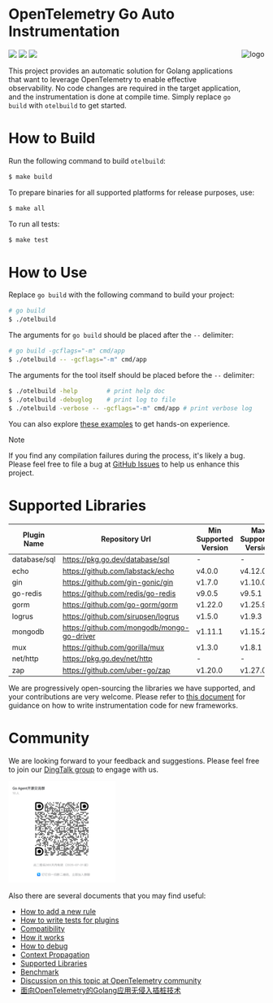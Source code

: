 # OpenTelemetry Go Auto Instrumentation

<img src="docs/logo.png" height="150" align="right" alt="logo">

[![](https://shields.io/badge/Docs-English-blue?logo=Read%20The%20Docs)](./docs)
[![](https://shields.io/badge/Readme-中文-blue?logo=Read%20The%20Docs)](README_CN.md)
[![](https://shields.io/badge/Commercial-Edition-orange?logo=alibabacloud)](https://help.aliyun.com/zh/arms/application-monitoring/getting-started/monitoring-the-golang-applications)


This project provides an automatic solution for Golang applications that want to
leverage OpenTelemetry to enable effective observability. No code changes are
required in the target application, and the instrumentation is done at compile
time. Simply replace `go build` with `otelbuild` to get started.


# How to Build

Run the following command to build `otelbuild`:

```bash
$ make build
```

To prepare binaries for all supported platforms for release purposes, use:

```bash
$ make all
```

To run all tests:

```bash
$ make test
```

# How to Use

Replace `go build` with the following command to build your project:

```bash
# go build
$ ./otelbuild
```

The arguments for `go build` should be placed after the `--` delimiter:

```bash
# go build -gcflags="-m" cmd/app
$ ./otelbuild -- -gcflags="-m" cmd/app
```

The arguments for the tool itself should be placed before the `--` delimiter:

```bash
$ ./otelbuild -help        # print help doc
$ ./otelbuild -debuglog    # print log to file
$ ./otelbuild -verbose -- -gcflags="-m" cmd/app # print verbose log
```

You can also explore [these examples](./example/) to get hands-on experience.

> [!NOTE]
> If you find any compilation failures during the process, it's likely a bug.
> Please feel free to file a bug
> at [GitHub Issues](https://github.com/alibaba/opentelemetry-go-auto-instrumentation/issues)
> to help us enhance this project.

# Supported Libraries

| Plugin Name  | Repository Url                              | Min Supported Version | Max Supported Version |
|--------------|---------------------------------------------|-----------------------|-----------------------|
| database/sql | https://pkg.go.dev/database/sql             | -                     | -                     |
| echo         | https://github.com/labstack/echo            | v4.0.0                | v4.12.0               |
| gin          | https://github.com/gin-gonic/gin            | v1.7.0                | v1.10.0               |
| go-redis     | https://github.com/redis/go-redis           | v9.0.5                | v9.5.1                |
| gorm         | https://github.com/go-gorm/gorm             | v1.22.0               | v1.25.9               |
| logrus       | https://github.com/sirupsen/logrus          | v1.5.0                | v1.9.3                |
| mongodb      | https://github.com/mongodb/mongo-go-driver  | v1.11.1               | v1.15.2               |
| mux          | https://github.com/gorilla/mux              | v1.3.0                | v1.8.1                |
| net/http     | https://pkg.go.dev/net/http                 | -                     | -                     |
| zap          | https://github.com/uber-go/zap              | v1.20.0               | v1.27.0               |


We are progressively open-sourcing the libraries we have supported, and your contributions are very welcome.
Please refer to [this document](./docs/how-to-add-a-new-rule.md) for guidance on how to write instrumentation 
code for new frameworks.

# Community

We are looking forward to your feedback and suggestions. Please feel free to join
our [DingTalk group](https://qr.dingtalk.com/action/joingroup?code=v1,k1,GyDX5fUTYnJ0En8MrVbHBYTGUcPXJ/NdsmLODGibd0w=&_dt_no_comment=1&origin=11? )
to engage with us.

<img src="docs/dingtalk.png" height="200">

Also there are several documents that you may find useful:

- [How to add a new rule](./docs/how-to-add-a-new-rule.md)
- [How to write tests for plugins](./docs/how-to-write-tests-for-plugins.md)
- [Compatibility](./docs/compatibility.md)
- [How it works](./docs/how-it-works.md)
- [How to debug](./docs/how-to-debug.md)
- [Context Propagation](./docs/context-propagation.md)
- [Supported Libraries](./docs/supported-libraries.md)
- [Benchmark](./example/benchmark/benchmark.md)
- [Discussion on this topic at OpenTelemetry community](https://github.com/open-telemetry/community/issues/1961)
- [面向OpenTelemetry的Golang应用无侵入插桩技术](https://mp.weixin.qq.com/s/FKCwzRB5Ujhe1stOH2ibXg)
